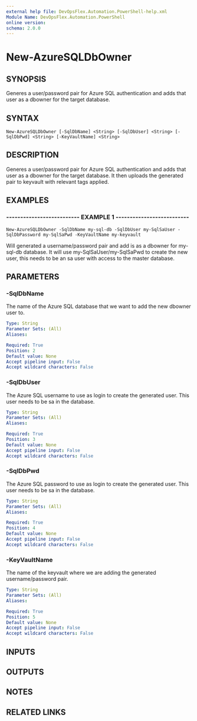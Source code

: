 ```yaml
---
external help file: DevOpsFlex.Automation.PowerShell-help.xml
Module Name: DevOpsFlex.Automation.PowerShell
online version: 
schema: 2.0.0
---
```


# New-AzureSQLDbOwner

## SYNOPSIS
Generes a user/password pair for Azure SQL authentication and adds that user as a dbowner for the target database.

## SYNTAX

```
New-AzureSQLDbOwner [-SqlDbName] <String> [-SqlDbUser] <String> [-SqlDbPwd] <String> [-KeyVaultName] <String>
```

## DESCRIPTION
Generes a user/password pair for Azure SQL authentication and adds that user as a dbowner for the target database.
It then uploads the generated pair to keyvault with relevant tags applied.

## EXAMPLES

### -------------------------- EXAMPLE 1 --------------------------
```
New-AzureSQLDbOwner -SqlDbName my-sql-db -SqlDbUser my-SqlSaUser -SqlDbPassword my-SqlSaPwd -KeyVaultName my-keyvault
```

Will generated a username/password pair and add is as a dbowner for my-sql-db database.
It will use my-SqlSaUser/my-SqlSaPwd
to create the new user, this needs to be an sa user with access to the master database.

## PARAMETERS

### -SqlDbName
The name of the Azure SQL database that we want to add the new dbowner user to.

```yaml
Type: String
Parameter Sets: (All)
Aliases: 

Required: True
Position: 2
Default value: None
Accept pipeline input: False
Accept wildcard characters: False
```

### -SqlDbUser
The Azure SQL username to use as login to create the generated user.
This user needs to be sa in the database.

```yaml
Type: String
Parameter Sets: (All)
Aliases: 

Required: True
Position: 3
Default value: None
Accept pipeline input: False
Accept wildcard characters: False
```

### -SqlDbPwd
The Azure SQL password to use as login to create the generated user.
This user needs to be sa in the database.

```yaml
Type: String
Parameter Sets: (All)
Aliases: 

Required: True
Position: 4
Default value: None
Accept pipeline input: False
Accept wildcard characters: False
```

### -KeyVaultName
The name of the keyvault where we are adding the generated username/password pair.

```yaml
Type: String
Parameter Sets: (All)
Aliases: 

Required: True
Position: 5
Default value: None
Accept pipeline input: False
Accept wildcard characters: False
```

## INPUTS

## OUTPUTS

## NOTES

## RELATED LINKS

